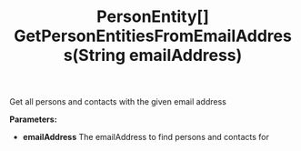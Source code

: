 ﻿---
uid: crmscript_ref_NSEMailAgent_GetPersonEntitiesFromEmailAddress
title: PersonEntity[] GetPersonEntitiesFromEmailAddress(String emailAddress)
intellisense: NSEMailAgent.GetPersonEntitiesFromEmailAddress
keywords: NSEMailAgent, GetPersonEntitiesFromEmailAddress
so.topic: reference
---

Get all persons and contacts with the given email address

**Parameters:**
 - **emailAddress** The emailAddress to find persons and contacts for
